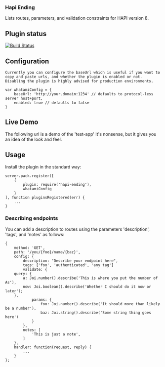 ### Hapi Ending

Lists routes, parameters, and validation constraints for HAPI version 8.

## Plugin status

[![Build Status](https://travis-ci.org/desirable-objects/hapi-ending.svg)](https://travis-ci.org/desirable-objects/hapi-ending)

## Configuration

    Currently you can configure the baseUrl which is useful if you want to copy and paste urls, and whether the plugin is enabled or not. Disabling the plugin is highly advised for production environments.

    var whatamiConfig = {
        baseUrl: 'http://your.domain:1234' // defaults to protocol-less server host+port,
        enabled: true // defaults to false
    }

## Live Demo

The following url is a demo of the 'test-app' It's nonsense, but it gives you an idea of the look and feel.

## Usage

Install the plugin in the standard way:

    server.pack.register([
        {
            plugin: require('hapi-ending'),
            whatamiConfig
        }
    ], function pluginsRegistered(err) {
        ...
    }

### Describing endpoints

You can add a description to routes using the parameters 'description', 'tags', and 'notes' as follows:

    {
        method: 'GET',
        path: '/you/{foo}/name/{baz}',
        config: {
            description: "Describe your endpoint here",
            tags: ['foo', 'authenticated', 'any tag']
            validate: {
		query: {
		    a: Joi.number().describe('This is where you put the number of As'),
		    now: Joi.boolean().describe('Whether I should do it now or later');
		},
                params: {
                    foo: Joi.number().describe('It should more than likely be a number'),
                    baz: Joi.string().describe('Some string thing goes here')
                }
            },
            notes: [
                'This is just a note',
            ]
        },
        handler: function(request, reply) {
            ...
        }
    };
